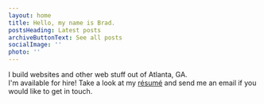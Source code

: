 ```yaml
---
layout: home
title: Hello, my name is Brad.
postsHeading: Latest posts
archiveButtonText: See all posts
socialImage: ''
photo: ''
---
```


I build websites and other web stuff out of Atlanta, GA.  
I'm available for hire!  Take a look at my [résumé](http://hirebrad.com) and send me an email if you would like to get in touch.
